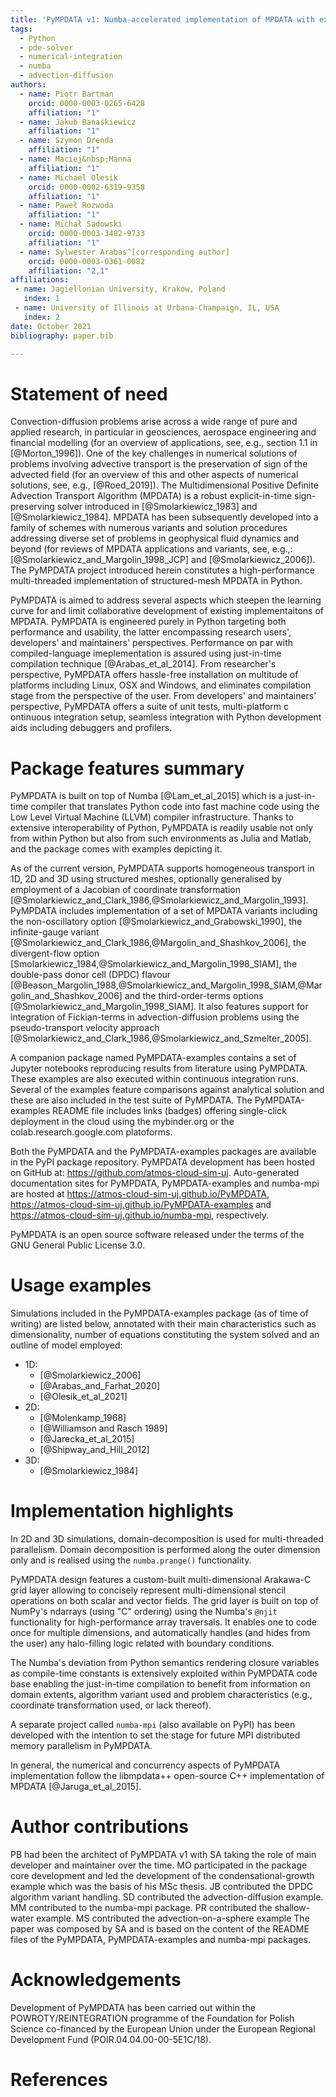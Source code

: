 ```yaml
---
title: 'PyMPDATA v1: Numba-accelerated implementation of MPDATA with examples in Python, Julia and Matlab'
tags:
  - Python
  - pde-solver 
  - numerical-integration 
  - numba 
  - advection-diffusion
authors:
  - name: Piotr Bartman
    orcid: 0000-0003-0265-6428
    affiliation: "1"
  - name: Jakub Banaśkiewicz
    affiliation: "1"
  - name: Szymon Drenda
    affiliation: "1"
  - name: Maciej&nbsp;Manna
    affiliation: "1"
  - name: Michael Olesik
    orcid: 0000-0002-6319-9358
    affiliation: "1"
  - name: Paweł Rozwoda
    affiliation: "1"
  - name: Michał Sadowski
    orcid: 0000-0003-3482-9733
    affiliation: "1"
  - name: Sylwester Arabas^[corresponding author]
    orcid: 0000-0003-0361-0082
    affiliation: "2,1"
affiliations:
 - name: Jagiellonian University, Kraków, Poland 
   index: 1
 - name: University of Illinois at Urbana-Champaign, IL, USA
   index: 2
date: October 2021
bibliography: paper.bib

---
```


# Statement of need 

Convection-diffusion problems arise across a wide range of pure and applied research,
  in particular in geosciences, aerospace engineering and financial modelling
  (for an overview of applications, see, e.g., section 1.1 in [@Morton_1996]).
One of the key challenges in numerical solutions of problems involving advective transport is
  the preservation of sign of the advected field (for an overview of this and other
  aspects of numerical solutions, see, e.g., [@Roed_2019]).
The Multidimensional Positive Definite Advection Transport Algorithm (MPDATA) is a robust 
  explicit-in-time sign-preserving solver introduced in [@Smolarkiewicz_1983] and [@Smolarkiewicz_1984].
MPDATA has been subsequently developed into a family of schemes with numerous variants 
  and solution procedures addressing diverse set of problems in geophysical fluid dynamics and beyond
  (for reviews of MPDATA applications and variants, see, e.g.,: [@Smolarkiewicz_and_Margolin_1998_JCP] and 
  [@Smolarkiewicz_2006]).
The PyMPDATA project introduced herein constitutes a high-performance multi-threaded implementation of
  structured-mesh MPDATA in Python.

PyMPDATA is aimed to address several aspects which steepen the learning curve for and limit collaborative 
  development of existing implementaitons of MPDATA.
PyMPDATA is engineered purely in Python targeting both performance and usability, the latter encompassing 
  research users', developers' and maintainers' perspectives.
Performance on par with compiled-language imeplementation is assured using just-in-time compilation technique
  [@Arabas_et_al_2014].
From researcher's perspective, PyMPDATA offers hassle-free installation on multitude of platforms
  including Linux, OSX and Windows, and eliminates compilation stage from the perspective of the user.
From developers' and maintainers' perspective, PyMPDATA offers a suite of unit tests, multi-platform c
  ontinuous integration setup, seamless integration with Python development aids including debuggers and profilers.

# Package features summary

PyMPDATA is built on top of Numba [@Lam_et_al_2015] which is a just-in-time compiler 
  that translates Python code into fast machine code using the Low Level Virtual Machine (LLVM)
  compiler infrastructure.
Thanks to extensive interoperability of Python, PyMPDATA is readily usable not only from within Python
  but also from such environments as Julia and Matlab, and the package comes with examples depicting it.

As of the current version, PyMPDATA supports homogeneous transport in 1D, 2D and 3D using structured meshes,
  optionally generalised by employment of a Jacobian of coordinate transformation 
  [@Smolarkiewicz_and_Clark_1986,@Smolarkiewicz_and_Margolin_1993]. 
PyMPDATA includes implementation of a set of MPDATA variants including 
  the non-oscillatory option [@Smolarkiewicz_and_Grabowski_1990], 
  the infinite-gauge variant [@Smolarkiewicz_and_Clark_1986,@Margolin_and_Shashkov_2006], 
  the divergent-flow option [Smolarkiewicz_1984,@Smolarkiewicz_and_Margolin_1998_SIAM],
  the double-pass donor cell (DPDC) flavour [@Beason_Margolin_1988,@Smolarkiewicz_and_Margolin_1998_SIAM,@Margolin_and_Shashkov_2006] and 
  the third-order-terms options [@Smolarkiewicz_and_Margolin_1998_SIAM]. 
It also features support for integration of Fickian-terms in advection-diffusion problems using 
  the pseudo-transport velocity approach [@Smolarkiewicz_and_Clark_1986,@Smolarkiewicz_and_Szmelter_2005]. 

A companion package named PyMPDATA-examples contains a set of Jupyter notebooks reproducing
  results from literature using PyMPDATA.
These examples are also executed within continuous integration runs.
Several of the examples feature comparisons against analytical solution and these are
  also included in the test suite of PyMPDATA.
The PyMPDATA-examples README file includes links (badges) offering single-click deployment 
  in the cloud using the mybinder.org or the colab.research.google.com platoforms.

Both the PyMPDATA and the PyMPDATA-examples packages are available in the PyPI package repository.
PyMPDATA development has been hosted on GitHub at: https://github.com/atmos-cloud-sim-uj.
Auto-generated documentation sites for PyMPDATA, PyMPDATA-examples and numba-mpi are hosted at
  https://atmos-cloud-sim-uj.github.io/PyMPDATA, 
  https://atmos-cloud-sim-uj.github.io/PyMPDATA-examples and 
  https://atmos-cloud-sim-uj.github.io/numba-mpi, 
  respectively.

PyMPDATA is an open source software released under the terms of the GNU General Public License 3.0.

# Usage examples

Simulations included in the PyMPDATA-examples package (as of time of writing) 
  are listed below, annotated with their main characteristics such as dimensionality,
  number of equations constituting the system solved and an outline of model employed:
- 1D:
  - [@Smolarkiewicz_2006]
  - [@Arabas_and_Farhat_2020]
  - [@Olesik_et_al_2021]
- 2D:
  - [@Molenkamp_1968]
  - [@Williamson and Rasch 1989]
  - [@Jarecka_et_al_2015]
  - [@Shipway_and_Hill_2012]
- 3D:
  - [@Smolarkiewicz_1984]

# Implementation highlights

In 2D and 3D simulations, domain-decomposition is used for multi-threaded parallelism. 
Domain decomposition is performed along the outer dimension only and is realised using
  the ``numba.prange()`` functionality.

PyMPDATA design features a custom-built multi-dimensional Arakawa-C grid layer allowing to concisely 
  represent multi-dimensional stencil operations on both scalar and vector fields. 
The grid layer is built on top of NumPy's ndarrays (using "C" ordering) using the Numba's ``@njit`` 
  functionality for high-performance array traversals. 
It enables one to code once for multiple dimensions, and automatically handles (and hides from the user)
  any halo-filling logic related with boundary conditions. 

The Numba's deviation from Python semantics rendering closure variables as compile-time constants 
  is extensively exploited within PyMPDATA code base enabling the just-in-time compilation to benefit
  from information on domain extents, algorithm variant used and problem characteristics (e.g., coordinate 
  transformation used, or lack thereof). 

A separate project called ``numba-mpi`` (also available on PyPI) has been developed with the intention 
  to set the stage for future MPI distributed memory parallelism in PyMPDATA.

In general, the numerical and concurrency aspects of PyMPDATA implementation follow the libmpdata++ 
  open-source C++ implementation of MPDATA [@Jaruga_et_al_2015].

# Author contributions

PB had been the architect of PyMPDATA v1 with SA taking the role of main developer and maintainer over the time.
MO participated in the package core development and led the development of the condensational-growth example which was the basis of his MSc thesis.
JB contributed the DPDC algorithm variant handling.
SD contributed the advection-diffusion example.
MM contributed to the numba-mpi package.
PR contributed the shallow-water example.
MS contributed the advection-on-a-sphere example
The paper was composed by SA and is based on the content of the README files of the PyMPDATA, PyMPDATA-examples and numba-mpi packages.

# Acknowledgements

Development of PyMPDATA has been carried out within the POWROTY/REINTEGRATION programme of the Foundation for Polish Science co-financed by the European Union under the European Regional Development Fund (POIR.04.04.00-00-5E1C/18).

# References

